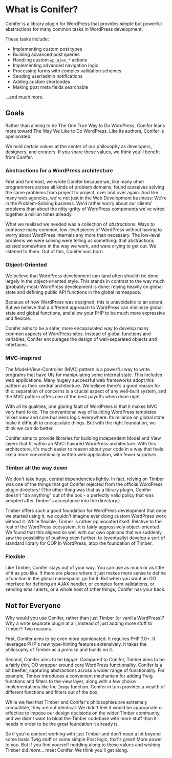 # What is Conifer?

Conifer is a library plugin for WordPress that provides
simple but powerful abstractions for many common tasks in
WordPress development.

These tasks include:

* Implementing custom post types
* Building advanced post queries
* Handling custom `wp_ajax_*` actions
* Implementing advanced navigation logic
* Processing forms with complex validation schemes
* Sending user/admin notifications
* Adding custom shortcodes
* Making post meta fields searchable

...and much more.

## Goals

Rather than aiming to be The One True Way to Do WordPress, Conifer leans more toward The Way We Like to Do WordPress. Like its authors, Conifer is opinionated.

We hold certain values at the center of our philosophy as developers, designers, and creators. If you share these values, we think you'll benefit from Conifer.

### Abstractions for a WordPress architecture

First and foremost, we wrote Conifer because we, like
many other programmers across all kinds of problem domains,
found ourselves solving the same problems from project to
project, over and over again. And like many web agencies,
we're not just in the Web Development business: We're in
the Problem-Solving business. We'd rather worry about
our clients' problems than about the nitty-gritty of
WordPress components we've wired together a million
times already.

What we realized we needed was a collection of _abstractions_.
Ways to compose many common, low-level pieces of WordPress
without having to worry about WordPress internals any more
than necessary. The low-level problems we were solving
were telling us something: that abstractions existed somewhere
in the way we work, and were crying to get out. We listened
to them. Out of this, Conifer was born.

### Object-Oriented

We believe that WordPress development can
(and often should) be done largely in the object-oriented style.
This stands in contrast to the way much (probably most)
WordPress development is done: relying heavily on global
state and defining public API functions in the global
namespace.

Because of how WordPress was designed, this is
unavoidable to an extent. But we believe that a different
approach to WordPress can minimize global state and global
functions, and allow your PHP to be much more expressive
and flexible.

Conifer aims to be a safer, more encapsulated way to develop many common aspects of WordPress sites. Instead of global functions and variables, Conifer encourages the design of well-separated objects and interfaces.

### MVC-inspired

The Model-View-Controller (MVC) pattern is a powerful way to
write programs that have UIs for manipulating some internal
state. This includes web applications. Many hugely successful
web frameworks adopt this pattern as their central
architecture. We believe there's a good reason for this:
separation of concerns is a crucial aspect of any well-built
system, and the MVC pattern offers one of the best payoffs
when done right.

With all its qualities, one glaring fault of WordPress is that
it makes MVC very hard to do. The conventional way of building
WordPress templates mixes view and core business logic
everywhere. Its reliance on global state make it difficult
to encapsulate things. But with the right foundation, we think we can do
better.

Conifer aims to provide libraries for building independent
Model and View layers that fit within an MVC-flavored
WordPress architecture. With this architecture, it's much
easier to reason about your code in a way that feels like
a more conventionally written web application, with fewer
surprises.

### Timber all the way down

We don't take huge, central dependencies lightly. In fact,
relying on Timber was one of the things that got Conifer
rejected from the official WordPress plugin directory!
(The other thing was that as a library plugin, Conifer doesn't
"do anything" out of the box - a perfectly valid policy that
was adopted after Timber's acceptance into the directory.)

Timber offers _such_ a good foundation for WordPress development that once we started using it, we couldn't imagine ever doing custom WordPress work without it. While flexible, Timber is rather opinionated itself. Relative to the rest of the WordPress ecosystem, it is fairly aggressively object-oriented. We found that this aligned so well with our own opinions that we suddenly saw the possibility of pushing even further: to (eventually) develop a sort of standard library for OOP in WordPress, atop the foundation of Timber.

### Flexible

Like Timber, Conifer stays out of your way. You can use as much or as little of it as you like. If there are places where it just makes more sense to define a function in the global namespace, go for it. But when you want an OO interface for defining an AJAX handler, or complex form validations, or sending email alerts, or a whole host of other things, Conifer has your back.

## Not for Everyone

Why would you use Conifer, rather than just Timber (or vanilla WordPress)? Why a write separate plugin at all, instead of just adding more stuff to Timber? Two reasons.

First, Conifer aims to be even _more_ opinionated. It requires PHP 7.0+. It leverages PHP's new type-hinting features extensively. It takes the philosophy of Timber as a _premise_ and builds on it.

Second, Conifer aims to be _bigger_. Compared to Conifer, Timber aims to be a fairly thin, OO wrapper around core WordPress functionality. Conifer is a bit beefier, capturing abstractions across a wider range of functionality. For example, Timber introduces a convenient mechanism for adding Twig functions and filters to the view layer, along with a few choice implementations like the `Image` function. Conifer in turn provides a wealth of different functions and filters out of the box.

While we feel that Timber and Conifer's philosophies are extremely compatible, they are not identical. We didn't feel it would be appropriate or effective to impose our design decisions on the wider Timber community, and we didn't want to bloat the Timber codebase with more stuff than it needs in order to be the great foundation it already is.

So if you're content working with just Timber and don't need a lot beyond some basic Twig stuff or some simple Post logic, that's great! More power to you. But if you find yourself nodding along to these values and wishing Timber did _more_... meet Conifer. We think you'll get along.
